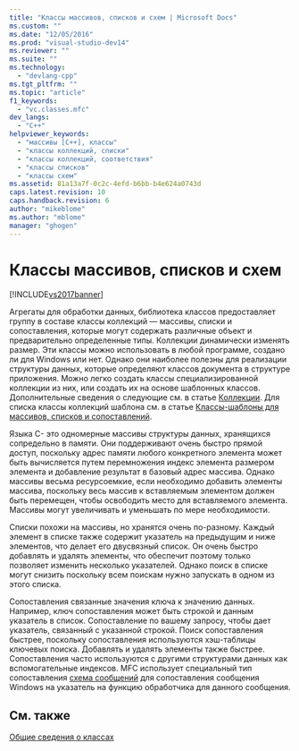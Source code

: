 ```yaml
---
title: "Классы массивов, списков и схем | Microsoft Docs"
ms.custom: ""
ms.date: "12/05/2016"
ms.prod: "visual-studio-dev14"
ms.reviewer: ""
ms.suite: ""
ms.technology: 
  - "devlang-cpp"
ms.tgt_pltfrm: ""
ms.topic: "article"
f1_keywords: 
  - "vc.classes.mfc"
dev_langs: 
  - "C++"
helpviewer_keywords: 
  - "массивы [C++], классы"
  - "классы коллекций, списки"
  - "классы коллекций, соответствия"
  - "классы списков"
  - "классы схем"
ms.assetid: 81a13a7f-0c2c-4efd-b6bb-b4e624a0743d
caps.latest.revision: 10
caps.handback.revision: 6
author: "mikeblome"
ms.author: "mblome"
manager: "ghogen"
---
```

# Классы массивов, списков и схем
[!INCLUDE[vs2017banner](../assembler/inline/includes/vs2017banner.md)]

Агрегаты для обработки данных, библиотека классов предоставляет группу в составе классы коллекций — массивы, списки и сопоставления, которые могут содержать различные объект и предварительно определенные типы.  Коллекции динамически изменять размер.  Эти классы можно использовать в любой программе, создано ли для Windows или нет.  Однако они наиболее полезны для реализации структуры данных, которые определяют классов документа в структуре приложения.  Можно легко создать классы специализированной коллекции из них, или создать их на основе шаблонных классов.  Дополнительные сведения о следующие см. в статье [Коллекции](../mfc/collections.md).  Для списка классы коллекций шаблона см. в статье [Классы\-шаблоны для массивов, списков и сопоставлений](../mfc/template-classes-for-arrays-lists-and-maps.md).  
  
 Языка C\- это одномерные массивы структуры данных, хранящихся сопредельно в памяти.  Они поддерживают очень быстро прямой доступ, поскольку адрес памяти любого конкретного элемента может быть вычисляется путем перемножения индекс элемента размером элемента и добавление результат в базовый адрес массива.  Однако массивы весьма ресурсоемкие, если необходимо добавить элементы массива, поскольку весь массив к вставляемым элементом должен быть перемещен, чтобы освободить место для вставляемого элемента.  Массивы могут увеличивать и уменьшать по мере необходимости.  
  
 Списки похожи на массивы, но хранятся очень по\-разному.  Каждый элемент в списке также содержит указатель на предыдущим и ниже элементов, что делает его двусвязный список.  Он очень быстро добавлять и удалять элементы, что обеспечит поэтому только позволяет изменить несколько указателей.  Однако поиск в списке могут снизить поскольку всем поискам нужно запускать в одном из этого списка.  
  
 Сопоставления связанные значения ключа к значению данных.  Например, ключ сопоставления может быть строкой и данным указатель в список.  Сопоставление по вашему запросу, чтобы дает указатель, связанный с указанной строкой.  Поиск сопоставления быстрее, поскольку сопоставления используются хэш\-таблицы ключевых поиска.  Добавлять и удалять элементы также быстрее.  Сопоставления часто используются с другими структурами данных как вспомогательные индексов.  MFC использует специальный тип сопоставления [схема сообщений](../mfc/mapping-messages.md) для сопоставления сообщения Windows на указатель на функцию обработчика для данного сообщения.  
  
## См. также  
 [Общие сведения о классах](../mfc/class-library-overview.md)